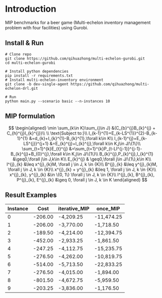 # Introduction

MIP benchmarks for a beer game (Multi-echelon inventory management problem with four facilities) using Gurobi.

## Install & Run

```shell
# Clone repo
git clone https://github.com/qihuazhong/multi-echelon-gurobi.git
cd multi-echelon-gurobi

# Install python dependencies
pip install -r requirements.txt
# Install multi-echelon-inventory environment
git clone -b dev-single-agent https://github.com/qihuazhong/multi-echelon-drl.git

# Run
python main.py --scenario basic --n-instances 10
```

## MIP formulation

$$
\begin{aligned}
\min \sum_{k\in K}\sum_{j\in J} &(C_{b}^{j}B_{k}^{j} + C_{h}^{j}I_{k}^{j})\\ \\
\text{Subject to:}\\
I_{k-1}^{1}+E_{k-LS^{1}}^{2}-B_{k-1}^{1} &=d_{k}+I_{k}^{1}-B_{k}^{1},\forall k\in K\\
I_{k-1}^{j}+E_{k-LS^{j}}^{j+1} &=E_{k}^{j}+I_{k}^{j},\forall k\in K,j\in J/\{1\}\\
\sum_{t=1}^{k}E_{t}^{j} &=\sum_{t=1}^{k}P_{t-LI^{j-1}}^{j-1}-B_{k}^{j}+B_{0}^{j},\forall k\in K,j\in J/\{1\}\\
B_{k}^{j},P_{k}^{j},I_{k}^{1} &\geq0,\forall j\in J,k\in K\\
E_{k}^{j} & \geq0,\forall j\in J/\{1\},k\in K\\
I^{j}_{k} &\leq x^{j}_{k}M, \forall j \in J, k \in {K}\\
B^{j}_{k} &\leq y^{j}_{k}M, \forall j \in J, k \in {K}\\
x^{j}_{k} + y^{j}_{k} &\leq 1, \forall j \in J, k \in {K}\\
x^{j}_{k}, y^{j}_{k} &\in \{0, 1\} \forall j \in J, k \in {K}\\
I^{j}_{k}, B^{j}_{k}, P^{j}_{k}, E^{j}_{k} &\geq 0, \forall j \in J, k \in K
\end{aligned}
$$

## Result Examples

| Instance | Cost    | iterative_MIP | once_MIP   |
| -------- | ------- | ------------- | ---------- |
| 0        | -206.00 | -4,209.25     | -11,474.25 |
| 1        | -206.00 | -3,770.00     | -1,718.50  |
| 2        | -189.50 | -4,214.00     | -12,394.75 |
| 3        | -452.00 | -2,933.25     | -1,861.50  |
| 4        | -247.25 | -4,112.75     | -15,235.75 |
| 5        | -276.50 | -4,262.00     | -10,819.75 |
| 6        | -514.00 | -5,713.50     | -22,833.25 |
| 7        | -276.50 | -4,015.00     | -1,894.00  |
| 8        | -801.50 | -4,672.75     | -5,959.50  |
| 9        | -203.25 | -3,836.00     | -1,176.50  |
